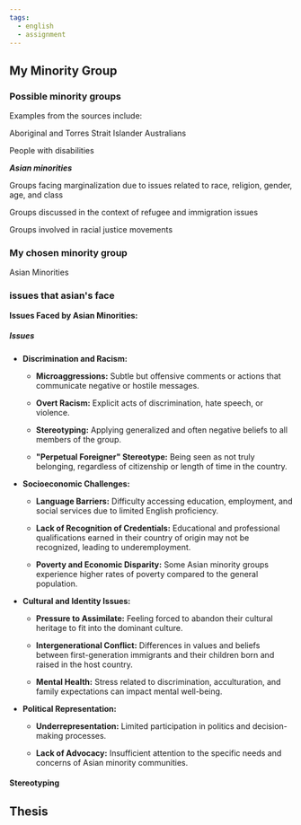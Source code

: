 ```yaml
---
tags:
  - english
  - assignment
---
```

## My Minority Group
### Possible minority groups
Examples from the sources include:

Aboriginal and Torres Strait Islander Australians

People with disabilities

***Asian minorities***

Groups facing marginalization due to issues related to race, religion, gender, age, and class

Groups discussed in the context of refugee and immigration issues

Groups involved in racial justice movements


### My chosen minority group

Asian Minorities

### issues that asian's face
**Issues Faced by Asian Minorities:**
##### Issues
- **Discrimination and Racism:**
    
    - **Microaggressions:** Subtle but offensive comments or actions that communicate negative or hostile messages.
        
    - **Overt Racism:** Explicit acts of discrimination, hate speech, or violence.
        
    - **Stereotyping:** Applying generalized and often negative beliefs to all members of the group.
        
    - **"Perpetual Foreigner" Stereotype:** Being seen as not truly belonging, regardless of citizenship or length of time in the country.
        
- **Socioeconomic Challenges:**
    
    - **Language Barriers:** Difficulty accessing education, employment, and social services due to limited English proficiency.
        
    - **Lack of Recognition of Credentials:** Educational and professional qualifications earned in their country of origin may not be recognized, leading to underemployment.
        
    - **Poverty and Economic Disparity:** Some Asian minority groups experience higher rates of poverty compared to the general population.
        
- **Cultural and Identity Issues:**
    
    - **Pressure to Assimilate:** Feeling forced to abandon their cultural heritage to fit into the dominant culture.
        
    - **Intergenerational Conflict:** Differences in values and beliefs between first-generation immigrants and their children born and raised in the host country.
        
    - **Mental Health:** Stress related to discrimination, acculturation, and family expectations can impact mental well-being.
        
- **Political Representation:**
    
    - **Underrepresentation:** Limited participation in politics and decision-making processes.
        
    - **Lack of Advocacy:** Insufficient attention to the specific needs and concerns of Asian minority communities.


#### Stereotyping

####

## Thesis 






